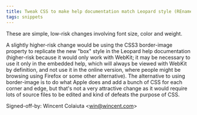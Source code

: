 ```yaml
---
title: Tweak CSS to make help documentation match Leopard style (REnamer, ef59fa4)
tags: snippets
---
```


These are simple, low-risk changes involving font size, color and weight.

A slightly higher-risk change would be using the CSS3 border-image property to replicate the new "box" style in the Leopard help documentation (higher-risk because it would only work with WebKit; it may be necessary to use it only in the embedded help, which will always be viewed with WebKit by definition, and not use it in the online version, where people might be browsing using Firefox or some other alternative). The alternative to using border-image is to do what Apple does and add a bunch of CSS for each corner and edge, but that's not a very attractive change as it would require lots of source files to be edited and kind of defeats the purpose of CSS.

Signed-off-by: Wincent Colaiuta &lt;win@wincent.com&gt;
